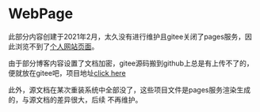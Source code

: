 # WebPage
此部分内容创建于2021年2月，太久没有进行维护且gitee关闭了pages服务，因此浏览不到了[个人网站页面](https://yangbing70.gitee.io/)。

由于部分博客内容设置了文档加密，gitee源码搬到github上总是有上传不了的，便就放在gitee吧，项目地址[click here](https://gitee.com/yangbing70/yangbing70)

此外，源文档在某次重装系统中全部没了，这些项目文件是pages服务渲染生成的，与源文档的差异很大，后续 不再维护。


